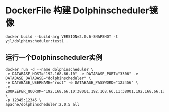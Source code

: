# DockerFile 构建 Dolphinscheduler镜像

```shell
docker build --build-arg VERSION=2.0.6-SNAPSHOT -t yjl/dolphinscheduler:test1 .
```



## 运行一个Dolphinscheduler实例

```shell
docker run -d --name dolphinscheduler \
-e DATABASE_HOST="192.168.66.10" -e DATABASE_PORT="3306" -e DATABASE_DATABASE="dolphinscheduler" \
-e DATABASE_USERNAME="root" -e DATABASE_PASSWORD="123456" \
-e ZOOKEEPER_QUORUM="192.168.66.10:38001,192.168.66.11:38001,192.168.66.12:38001" \
-p 12345:12345 \
apache/dolphinscheduler:2.0.5 all
```

